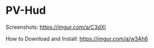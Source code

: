 # PV-Hud
Screenshots: https://imgur.com/a/C3dXl

How to Download and Install: https://imgur.com/a/w3Ah6
